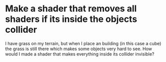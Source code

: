 
# Make a shader that removes all shaders if its inside the objects collider


I have grass on my terrain, but when I place an building (in this case a cube) the grass is still there which makes some objects very hard to see. How would I made a shader that makes everything inside its collider invisible?

        